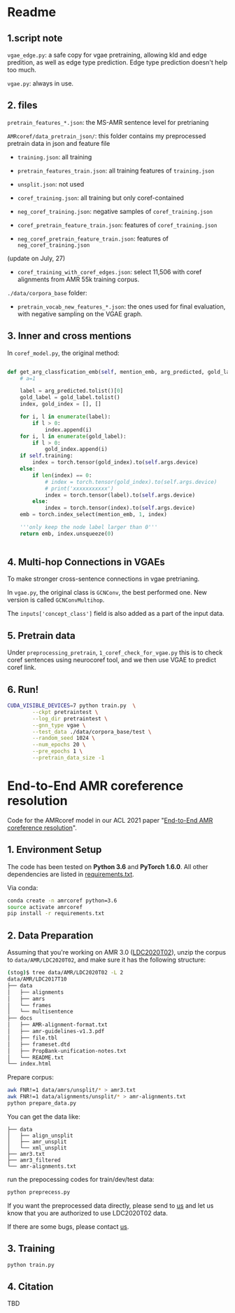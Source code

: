 
# Readme
## 1.script note

`vgae_edge.py`: a safe copy for vgae pretraining, allowing kld and edge predition, as well as edge type prediction. Edge type prediction doesn't help too much.

`vgae.py`: always in use.

## 2. files
`pretrain_features_*.json`: the MS-AMR sentence level for pretrianing

`AMRcoref/data_pretrain_json/`: this folder contains my preprocessed pretrain data in json and feature file
 - `training.json`: all training
 - `pretrain_features_train.json`: all training features of `training.json`
 - `unsplit.json`: not used

 - `coref_training.json`: all training but only coref-contained
 - `neg_coref_training.json`: negative samples of `coref_training.json`
 - `coref_pretrain_feature_train.json`: features of `coref_training.json`
 - `neg_coref_pretrain_feature_train.json`: features of `neg_coref_training.json`
 
 (update on July, 27)
 - `coref_training_with_coref_edges.json`: select 11,506 with coref alignments from AMR 55k training corpus. 
 

`./data/corpora_base` folder:
 - `pretrain_vocab_new_features_*.json`: the ones used for final evaluation, with negative sampling on the VGAE graph.
 
## 3. Inner and cross mentions

In `coref_model.py`, the original method:
```python

def get_arg_classfication_emb(self, mention_emb, arg_predicted, gold_label):
    # a=1

    label = arg_predicted.tolist()[0]
    gold_label = gold_label.tolist()
    index, gold_index = [], []

    for i, l in enumerate(label):
        if l > 0:
            index.append(i)
    for i, l in enumerate(gold_label):
        if l > 0:
            gold_index.append(i)
    if self.training:
        index = torch.tensor(gold_index).to(self.args.device)
    else:
        if len(index) == 0:
            # index = torch.tensor(gold_index).to(self.args.device)
            # print('xxxxxxxxxxx')
            index = torch.tensor(label).to(self.args.device)
        else:
            index = torch.tensor(index).to(self.args.device)
    emb = torch.index_select(mention_emb, 1, index)

    '''only keep the node label larger than 0'''
    return emb, index.unsqueeze(0)
    
```
 
 
## 4. Multi-hop Connections in VGAEs
 
To make stronger cross-sentence connections in vgae pretrianing.

In `vgae.py`, the original class is `GCNConv`, the best performed one. 
New version is called `GCNConvMultihop`.

The `inputs['concept_class']` field is also added as a part of the input data.

## 5. Pretrain data

Under `preprocessing_pretrain`, `1_coref_check_for_vgae.py` this is to check coref sentences using neurocoref tool, and we then use VGAE to predict coref link.

## 6. Run!

```bash
CUDA_VISIBLE_DEVICES=7 python train.py  \
        --ckpt pretraintest \
        --log_dir pretraintest \
        --gnn_type vgae \
        --test_data ./data/corpora_base/test \
        --random_seed 1024 \
        --num_epochs 20 \
        --pre_epochs 1 \
        --pretrain_data_size -1
```

# End-to-End AMR coreference resolution 

Code for the AMRcoref model
in our ACL 2021 paper "[End-to-End AMR coreference resolution](https://www.aclweb.org/anthology/2020.acl-main.609.pdf)".   


## 1. Environment Setup


The code has been tested on **Python 3.6** and **PyTorch 1.6.0**. 
All other dependencies are listed in [requirements.txt](requirements.txt).

Via conda:
```bash
conda create -n amrcoref python=3.6
source activate amrcoref
pip install -r requirements.txt
```

## 2. Data Preparation

Assuming that you're working on AMR 3.0 ([LDC2020T02](https://catalog.ldc.upenn.edu/LDC2020T02)),
unzip the corpus to `data/AMR/LDC2020T02`, and make sure it has the following structure:
```bash
(stog)$ tree data/AMR/LDC2020T02 -L 2
data/AMR/LDC2017T10
├── data
│   ├── alignments
│   ├── amrs
│   └── frames
│   └── multisentence
├── docs
│   ├── AMR-alignment-format.txt
│   ├── amr-guidelines-v1.3.pdf
│   ├── file.tbl
│   ├── frameset.dtd
│   ├── PropBank-unification-notes.txt
│   └── README.txt
└── index.html
```

Prepare corpus:
```bash
awk FNR!=1 data/amrs/unsplit/* > amr3.txt
awk FNR!=1 data/alignments/unsplit/* > amr-alignments.txt
python prepare_data.py
```
You can get the data like:
```
├── data
│   ├── align_unsplit
│   ├── amr_unsplit
│   └── xml_unsplit
├── amr3.txt
├── amr3_filtered
└── amr-alignments.txt
```
run the prepocessing codes for train/dev/test data:

```bash
python preprecess.py
```

If you want the preprocessed data directly, please send to [us](fqiankun@gmail.com) and let us know that you are authorized to use LDC2020T02 data.

If there are some bugs, please contact [us](fqiankun@gmail.com). 

## 3. Training


```bash
python train.py
```

## 4. Citation


TBD
